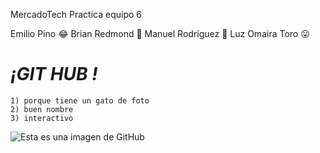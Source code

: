 MercadoTech
Practica equipo 6

Emilio Pino :joy:
Brian Redmond :beer:
Manuel Rodríguez :star_struck:
Luz Omaira Toro :stuck_out_tongue:

# **_¡GIT HUB !_**
```
1) porque tiene un gato de foto
2) buen nombre
3) interactivo

```

![Esta es una imagen de GitHub](https://play-lh.googleusercontent.com/PCpXdqvUWfCW1mXhH1Y_98yBpgsWxuTSTofy3NGMo9yBTATDyzVkqU580bfSln50bFU=w240-h480-rw)
